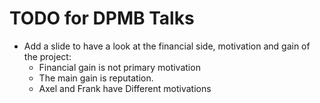 TODO for DPMB Talks
===================

* Add a slide to have a look at the financial side, motivation and
  gain of the project:
  * Financial gain is not primary motivation
  * The main gain is reputation.
  * Axel and Frank have Different motivations
